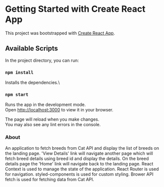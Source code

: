 # Getting Started with Create React App

This project was bootstrapped with [Create React App](https://github.com/facebook/create-react-app).

## Available Scripts

In the project directory, you can run:

### `npm install`

Installs the dependencies.\

### `npm start`

Runs the app in the development mode.\
Open [http://localhost:3000](http://localhost:3000) to view it in your browser.

The page will reload when you make changes.\
You may also see any lint errors in the console.

### About

An application to fetch breeds from Cat API and display the list of breeds on the landing page. 'View Details' link will navigate another page which will fetch breed details using breed id and display the details. On the breed details page the 'Home' link will navigate back to the landing page. React Context is used to manage the state of the application. React Router is used for navigation. styled-components is used for custom styling. Brower API fetch is used for fetching data from Cat API.
